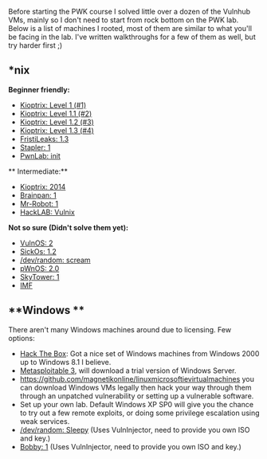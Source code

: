 Before starting the PWK course I solved little over a dozen of the Vulnhub
VMs, mainly so I don't need to start from rock bottom on the PWK lab. Below is
a list of machines I rooted, most of them are similar to what you'll be facing
in the lab. I've written walkthroughs for a few of them as well, but try
harder first ;)  
  

## *nix

  
**Beginner friendly:**  

  * [Kioptrix: Level 1 (#1)](https://www.vulnhub.com/entry/kioptrix-level-1-1,22/) 
  * [Kioptrix: Level 1.1 (#2) ](https://www.vulnhub.com/entry/kioptrix-level-11-2,23/)
  * [Kioptrix: Level 1.2 (#3)](https://www.vulnhub.com/entry/kioptrix-level-12-3,24/) 
  * [Kioptrix: Level 1.3 (#4)](https://www.vulnhub.com/entry/kioptrix-level-13-4,25/) 
  * [FristiLeaks: 1.3 ](https://www.vulnhub.com/entry/fristileaks-13,133/)
  * [Stapler: 1](https://www.vulnhub.com/entry/stapler-1,150/)
  * [PwnLab: init](https://www.vulnhub.com/entry/pwnlab-init,158/)

** Intermediate:**  

  * [Kioptrix: 2014](https://www.vulnhub.com/entry/kioptrix-2014-5,62/)
  * [Brainpan: 1](https://www.vulnhub.com/entry/brainpan-1,51/)
  * [Mr-Robot: 1  ](https://www.vulnhub.com/entry/mr-robot-1,151/)
  * [HackLAB: Vulnix](https://www.vulnhub.com/entry/hacklab-vulnix,48/)

 **Not so sure (Didn't solve them yet):**  

  * [VulnOS: 2](https://www.vulnhub.com/entry/vulnos-2,147/)
  * [SickOs: 1.2](https://www.vulnhub.com/entry/sickos-12,144/)
  * [/dev/random: scream](https://www.vulnhub.com/entry/devrandom-scream,47/) 
  * [pWnOS: 2.0](https://www.vulnhub.com/entry/pwnos-20-pre-release,34/)
  * [SkyTower: 1](https://www.vulnhub.com/entry/skytower-1,96/) 
  * [IMF](https://www.vulnhub.com/entry/imf-1,162/)

## **Windows **

There aren't many Windows machines around due to licensing. Few options:  

  * [Hack The Box](https://www.hackthebox.gr/en/login): Got a nice set of Windows machines from Windows 2000 up to Windows 8.1 I believe.
  * [Metasploitable 3](https://github.com/rapid7/metasploitable3/wiki), will download a trial version of Windows Server.
  * <https://github.com/magnetikonline/linuxmicrosoftievirtualmachines> you can download Windows VMs legally then hack your way through them through an unpatched vulnerability or setting up a vulnerable software.
  * Set up your own lab. Default Windows XP SP0 will give you the chance to try out a few remote exploits, or doing some privilege escalation using weak services.
  * [/dev/random: Sleepy](https://www.vulnhub.com/entry/devrandom-sleepy,123/) (Uses VulnInjector, need to provide you own ISO and key.)**[ ](https://www.vulnhub.com/entry/devrandom-sleepy,123/)**
  * [ Bobby: 1](https://www.vulnhub.com/entry/bobby-1,42/) (Uses VulnInjector, need to provide you own ISO and key.)


